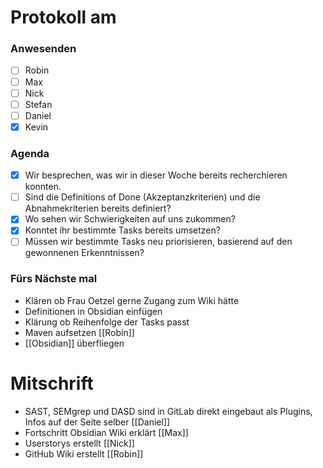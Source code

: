 # Protokoll am 
### Anwesenden
- [ ] Robin
- [ ] Max
- [ ] Nick
- [ ] Stefan
- [ ] Daniel
- [x] Kevin

### Agenda
- [x] Wir besprechen, was wir in dieser Woche bereits recherchieren konnten. 
- [ ] Sind die Definitions of Done (Akzeptanzkriterien) und die Abnahmekriterien bereits definiert? 
- [x] Wo sehen wir Schwierigkeiten auf uns zukommen? 
- [x] Konntet ihr bestimmte Tasks bereits umsetzen? 
- [ ] Müssen wir bestimmte Tasks neu priorisieren, basierend auf den gewonnenen Erkenntnissen?

### Fürs Nächste mal
- Klären ob Frau Oetzel gerne Zugang zum Wiki hätte
- Definitionen in Obsidian einfügen
- Klärung ob Reihenfolge der Tasks passt
- Maven aufsetzen [[Robin]]
- [[Obsidian]] überfliegen
# Mitschrift
- SAST, SEMgrep und DASD sind in GitLab direkt eingebaut als Plugins, Infos auf der Seite selber [[Daniel]]
- Fortschritt Obsidian Wiki erklärt [[Max]]
- Userstorys erstellt [[Nick]]
- GitHub Wiki erstellt [[Robin]]